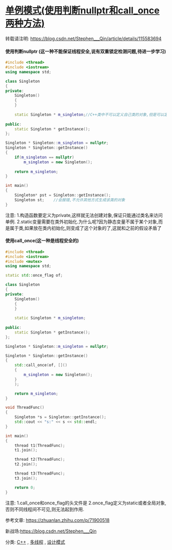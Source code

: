 # [单例模式(使用判断nullptr和call_once两种方法)](https://www.cnblogs.com/Stephen-Qin/p/14642192.html)

转载请注明: https://blog.csdn.net/Stephen___Qin/article/details/115583694

#### 使用判断nullptr (这一种不能保证线程安全,说有双重锁定检测问题,待进一步学习)

```cpp
#include <thread>
#include <iostream>
using namespace std;

class Singleton
{
private:
    Singleton()
    {
    }
    
    static Singleton * m_singleton;//C++类中不可以定义自己类的对象,但是可以定义自己类的指针和引用.
    
public:
    static Singleton * getInstance();
};

Singleton * Singleton::m_singleton = nullptr;
Singleton * Singleton::getInstance()
{
    if(m_singleton == nullptr)
        m_singleton = new Singleton();
    
    return m_singleton;
}

int main()
{
    Singleton* pst = Singleton::getInstance();
    Singleton st;    //会报错,不允许其他方式生成该类的对象
}
```

注意:
1.构造函数要定义为private,这样就无法创建对象,保证只能通过类名来访问单例.
2.static变量需要在类外初始化.为什么呢?因为静态变量不属于某个对象,而是属于类,如果放在类内初始化,则变成了这个对象的了,这就和之前的假设矛盾了

#### 使用call_once(这一种是线程安全的)

```cpp
#include <thread>
#include <iostream>
#include <mutex>	
using namespace std;

static std::once_flag of;

class Singleton
{
private:
    Singleton()
    {
    }
    
    static Singleton * m_singleton;
    
public:
    static Singleton * getInstance();
};

Singleton * Singleton::m_singleton = nullptr;

Singleton * Singleton::getInstance()
{
    std::call_once(of, []()
    {
        m_singleton = new Singleton();    
    }
    );

    return m_singleton;
}

void ThreadFunc()
{
    Singleton *s = Singleton::getInstance();
    std::cout << "s:" << s << std::endl;
}

int main()
{
    thread t1(ThreadFunc);
    t1.join();

    thread t2(ThreadFunc);
    t2.join();

    thread t3(ThreadFunc);
    t3.join();

    return 0;
}
```

注意:
1.call_once和once_flag的头文件是<mutex>
2.once_flag定义为static或者全局对象,否则不同线程间不可见,则无法起到作用.

参考文章:
https://zhuanlan.zhihu.com/p/71900518

新战场:https://blog.csdn.net/Stephen___Qin

分类: [C++](https://www.cnblogs.com/Stephen-Qin/category/1221954.html) , [多线程](https://www.cnblogs.com/Stephen-Qin/category/1529475.html) , [设计模式](https://www.cnblogs.com/Stephen-Qin/category/1557669.html)